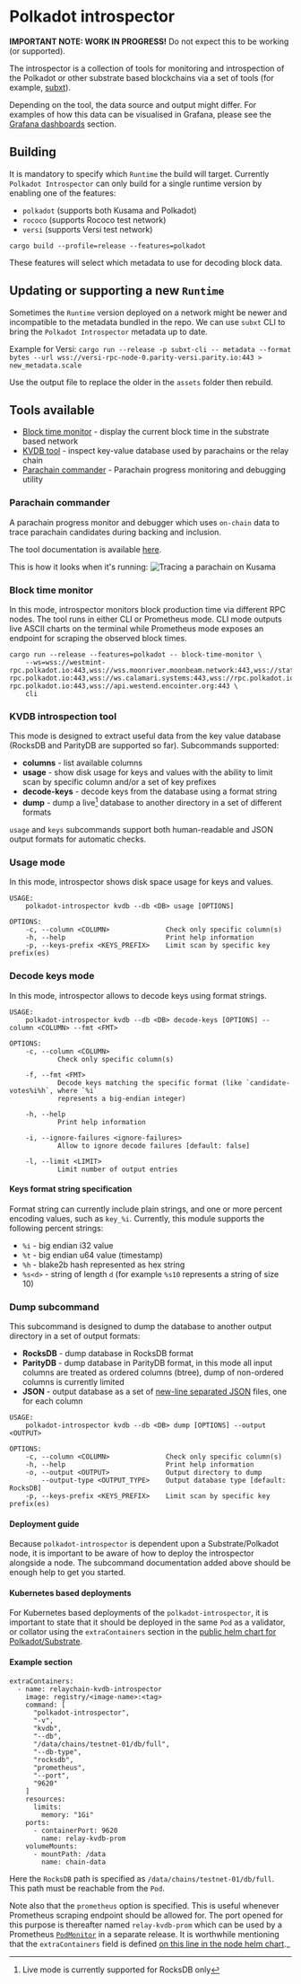 # Polkadot introspector

**IMPORTANT NOTE: WORK IN PROGRESS!** Do not expect this to be working (or supported).

The introspector is a collection of tools for monitoring and introspection of the Polkadot or other substrate based blockchains
via a set of tools (for example, [subxt](https://github.com/paritytech/subxt/)).

Depending on the tool, the data source and output might differ. For examples of how this data can be visualised in Grafana, please see the [Grafana dashboards](grafana/README.md) section.

## Building

It is mandatory to specify which `Runtime` the build will target. Currently `Polkadot Introspector` can only build for a single runtime version by enabling one of the features:
- `polkadot` (supports both Kusama and Polkadot)
- `rococo` (supports Rococo test network)
- `versi` (supports Versi test network)

`cargo build --profile=release --features=polkadot`

These features will select which metadata to use for decoding block data.

## Updating or supporting a new `Runtime`
Sometimes the `Runtime` version deployed on a network might be newer and incompatible to the metadata
bundled in the repo. We can use `subxt` CLI to bring the `Polkadot Introspector` metadata up to date.

Example for Versi:
`cargo run --release -p subxt-cli -- metadata --format bytes --url wss://versi-rpc-node-0.parity-versi.parity.io:443 > new_metadata.scale`

Use the output file to replace the older in the `assets` folder then rebuild.

## Tools available

* [Block time monitor](#block-time-monitor) - display the current block time in the substrate based network
* [KVDB tool](#kvdb-introspection-tool) - inspect key-value database used by parachains or the relay chain
* [Parachain commander](#parachain-commander) - Parachain progress monitoring and debugging utility

### Parachain commander
A parachain progress monitor and debugger which uses `on-chain` data to trace parachain candidates during backing and inclusion.

The tool documentation is available [here](introspector/src/pc/README.md).

This is how it looks when it's running:
![Tracing a parachain on Kusama](img/pc1.png)


### Block time monitor

In this mode, introspector monitors block production time via different RPC nodes. The tool runs in either CLI or Prometheus mode. CLI mode outputs
live ASCII charts on the terminal while Prometheus mode exposes an endpoint for scraping the observed block times.

```
cargo run --release --features=polkadot -- block-time-monitor \
    --ws=wss://westmint-rpc.polkadot.io:443,wss://wss.moonriver.moonbeam.network:443,wss://statemine-rpc.polkadot.io:443,wss://ws.calamari.systems:443,wss://rpc.polkadot.io:443,wss://kusama-rpc.polkadot.io:443,wss://api.westend.encointer.org:443 \
    cli
```

### KVDB introspection tool

This mode is designed to extract useful data from the key value database (RocksDB and ParityDB are supported so far).
Subcommands supported:

* **columns** - list available columns
* **usage** - show disk usage for keys and values with the ability to limit scan by specific column and/or a set of key prefixes
* **decode-keys** - decode keys from the database using a format string
* **dump** - dump a live[^1] database to another directory in a set of different formats

`usage` and `keys` subcommands support both human-readable and JSON output formats for automatic checks.


### Usage mode

In this mode, introspector shows disk space usage for keys and values.

```
USAGE:
    polkadot-introspector kvdb --db <DB> usage [OPTIONS]

OPTIONS:
    -c, --column <COLUMN>              Check only specific column(s)
    -h, --help                         Print help information
    -p, --keys-prefix <KEYS_PREFIX>    Limit scan by specific key prefix(es)
```

### Decode keys mode

In this mode, introspector allows to decode keys using format strings.

```
USAGE:
    polkadot-introspector kvdb --db <DB> decode-keys [OPTIONS] --column <COLUMN> --fmt <FMT>

OPTIONS:
    -c, --column <COLUMN>
            Check only specific column(s)

    -f, --fmt <FMT>
            Decode keys matching the specific format (like `candidate-votes%i%h`, where `%i`
            represents a big-endian integer)

    -h, --help
            Print help information

    -i, --ignore-failures <ignore-failures>
            Allow to ignore decode failures [default: false]

    -l, --limit <LIMIT>
            Limit number of output entries
```

#### Keys format string specification

Format string can currently include plain strings, and one or more percent encoding values, such as `key_%i`. Currently, this module supports the  following percent strings:
- `%i` - big endian i32 value
- `%t` - big endian u64 value (timestamp)
- `%h` - blake2b hash represented as hex string
- `%s<d>` - string of length `d` (for example `%s10` represents a string of size 10)

### Dump subcommand

This subcommand is designed to dump the database to another output directory in a set of output formats:

* **RocksDB** - dump database in RocksDB format
* **ParityDB** - dump database in ParityDB format, in this mode all input columns are treated as ordered columns (btree), dump of non-ordered columns is currently limited
* **JSON** - output database as a set of [new-line separated JSON](http://ndjson.org/) files, one for each column

```
USAGE:
    polkadot-introspector kvdb --db <DB> dump [OPTIONS] --output <OUTPUT>

OPTIONS:
    -c, --column <COLUMN>              Check only specific column(s)
    -h, --help                         Print help information
    -o, --output <OUTPUT>              Output directory to dump
        --output-type <OUTPUT_TYPE>    Output database type [default: RocksDB]
    -p, --keys-prefix <KEYS_PREFIX>    Limit scan by specific key prefix(es)
```

[^1]: Live mode is currently supported for RocksDB only

#### Deployment guide

Because `polkadot-introspector` is dependent upon a Substrate/Polkadot node, it is important to be aware of how to deploy the introspector alongside a node. The subcommand documentation added above should be enough help to get you started.

#### Kubernetes based deployments

For Kubernetes based deployments of the `polkadot-introspector`, it is important to state that it should be deployed in the same `Pod` as a validator, or collator using the `extraContainers` section in the [public helm chart for Polkadot/Substrate](https://github.com/paritytech/helm-charts/blob/79b8196a9751de50fde21069c9ba4ceebcc858c4/charts/node/values.yaml).

#### Example section

```
extraContainers:
  - name: relaychain-kvdb-introspector
    image: registry/<image-name>:<tag>
    command: [
      "polkadot-introspector",
      "-v",
      "kvdb",
      "--db",
      "/data/chains/testnet-01/db/full",
      "--db-type",
      "rocksdb",
      "prometheus",
      "--port",
      "9620"
    ]
    resources:
      limits:
        memory: "1Gi"
    ports:
      - containerPort: 9620
        name: relay-kvdb-prom
    volumeMounts:
      - mountPath: /data
        name: chain-data
```

Here the `RocksDB` path is specified as `/data/chains/testnet-01/db/full`. This path must be reachable from the `Pod`.

Note also that the `prometheus` option is specified. This is useful whenever Prometheus scraping endpoint should be allowed for. The port opened for this purpose is thereafter named `relay-kvdb-prom` which can be used by a Prometheus [`PodMonitor`](https://github.com/prometheus-operator/prometheus-operator/blob/main/Documentation/design.md#podmonitor) in a separate release. It is worthwhile mentioning that the `extraContainers` field is defined [on this line in the node helm chart](https://github.com/paritytech/helm-charts/blob/79b8196a9751de50fde21069c9ba4ceebcc858c4/charts/node/values.yaml#L459)._